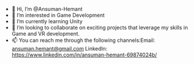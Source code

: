 - 👋 Hi, I’m @Ansuman-Hemant
- 👀 I’m interested in Game Development
- 🌱 I’m currently learning Unity
- 💞️ I’m looking to collaborate on exciting projects that leverage my skills in Game and VR development.
- 📫 You can reach me through the following channels:Email: ansuman.hemant@gmail.com LinkedIn: https://www.linkedin.com/in/ansuman-hemant-69874024b/

<!---
Ansuman-Hemant/Ansuman-Hemant is a ✨ special ✨ repository because its `README.md` (this file) appears on your GitHub profile.
You can click the Preview link to take a look at your changes.
--->

